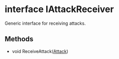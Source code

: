 # interface IAttackReceiver

Generic interface for receiving attacks.

## Methods

- void ReceiveAttack([Attack](/class-reference/StressLevelZero/Combat/Attack.md))
